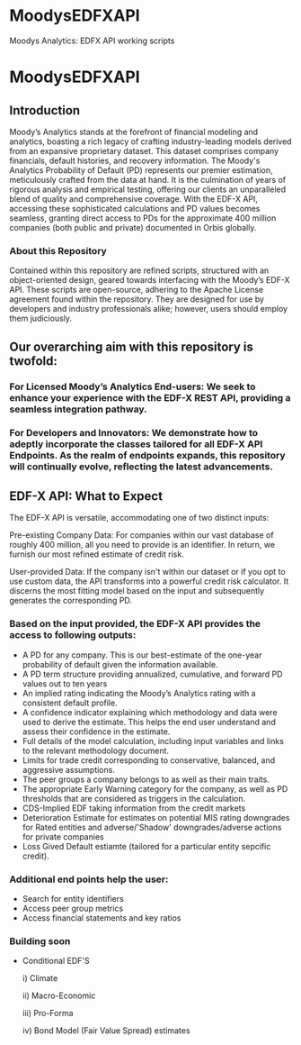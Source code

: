 # MoodysEDFXAPI
Moodys Analytics: EDFX API working scripts

# MoodysEDFXAPI



## Introduction
Moody’s Analytics stands at the forefront of financial modeling and analytics, boasting a rich legacy of crafting industry-leading models derived from an expansive proprietary dataset. This dataset comprises company financials, default histories, and recovery information. The Moody's Analytics Probability of Default (PD) represents our premier estimation, meticulously crafted from the data at hand. It is the culmination of years of rigorous analysis and empirical testing, offering our clients an unparalleled blend of quality and comprehensive coverage. With the EDF-X API, accessing these sophisticated calculations and PD values becomes seamless, granting direct access to PDs for the approximate 400 million companies (both public and private) documented in Orbis globally.

### About this Repository
Contained within this repository are refined scripts, structured with an object-oriented design, geared towards interfacing with the Moody’s EDF-X API. These scripts are open-source, adhering to the Apache License agreement found within the repository. They are designed for use by developers and industry professionals alike; however, users should employ them judiciously.

## Our overarching aim with this repository is twofold:

### For Licensed Moody’s Analytics End-users: We seek to enhance your experience with the EDF-X REST API, providing a seamless integration pathway.

### For Developers and Innovators: We demonstrate how to adeptly incorporate the classes tailored for all EDF-X API Endpoints. As the realm of endpoints expands, this repository will continually evolve, reflecting the latest advancements.

## EDF-X API: What to Expect
The EDF-X API is versatile, accommodating one of two distinct inputs:

Pre-existing Company Data: For companies within our vast database of roughly 400 million, all you need to provide is an identifier. In return, we furnish our most refined estimate of credit risk.

User-provided Data: If the company isn't within our dataset or if you opt to use custom data, the API transforms into a powerful credit risk calculator. It discerns the most fitting model based on the input and subsequently generates the corresponding PD.

### Based on the input provided, the EDF-X API provides the access to following outputs:

- A PD for any company. This is our best-estimate of the one-year probability of default given the information available.
- A PD term structure providing annualized, cumulative, and forward PD values out to ten years
- An implied rating indicating the Moody’s Analytics rating with a consistent default profile.
- A confidence indicator explaining which methodology and data were used to derive the estimate. This helps the end user understand and assess their confidence in the estimate.
- Full details of the model calculation, including input variables and links to the relevant methodology document.
- Limits for trade credit corresponding to conservative, balanced, and aggressive assumptions.
- The peer groups a company belongs to as well as their main traits.
- The appropriate Early Warning category for the company, as well as PD thresholds that are considered as triggers in the calculation.
- CDS-Implied EDF taking information from the credit markets
- Deterioration Estimate for estimates on potential MIS rating downgrades for Rated entities and adverse/'Shadow' downgrades/adverse actions for private companies
- Loss Gived Default estiamte (tailored for a particular entity sepcific credit).

### Additional end points help the user:

- Search for entity identifiers
- Access peer group metrics
- Access financial statements and key ratios

### Building soon
- Conditional EDF'S

   i) Climate
  
  ii) Macro-Economic
  
  iii) Pro-Forma
  
  iv) Bond Model (Fair Value Spread) estimates
  
